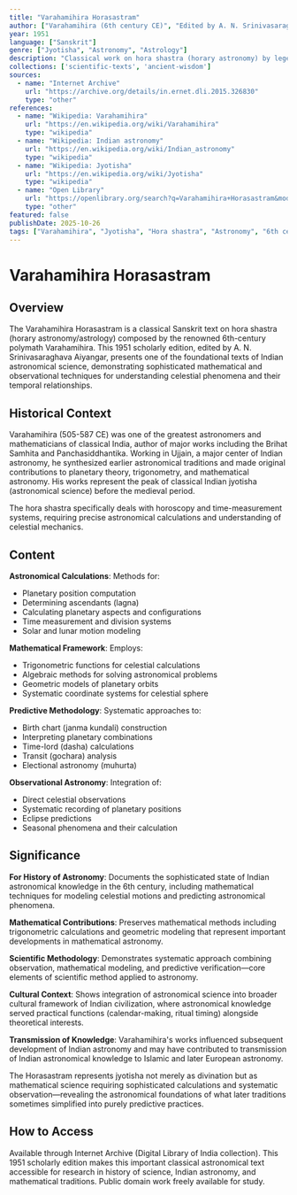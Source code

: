 ```yaml
---
title: "Varahamihira Horasastram"
author: ["Varahamihira (6th century CE)", "Edited by A. N. Srinivasaraghava Aiyangar"]
year: 1951
language: ["Sanskrit"]
genre: ["Jyotisha", "Astronomy", "Astrology"]
description: "Classical work on hora shastra (horary astronomy) by legendary 6th-century polymath Varahamihira. Contains sophisticated astronomical calculations, predictive methodologies based on celestial mechanics, and mathematical principles underlying time measurement and astrological prediction. Demonstrates advanced knowledge of planetary motion and mathematical modeling of cosmic phenomena, representing peak of classical Indian astronomical science."
collections: ['scientific-texts', 'ancient-wisdom']
sources:
  - name: "Internet Archive"
    url: "https://archive.org/details/in.ernet.dli.2015.326830"
    type: "other"
references:
  - name: "Wikipedia: Varahamihira"
    url: "https://en.wikipedia.org/wiki/Varahamihira"
    type: "wikipedia"
  - name: "Wikipedia: Indian astronomy"
    url: "https://en.wikipedia.org/wiki/Indian_astronomy"
    type: "wikipedia"
  - name: "Wikipedia: Jyotisha"
    url: "https://en.wikipedia.org/wiki/Jyotisha"
    type: "wikipedia"
  - name: "Open Library"
    url: "https://openlibrary.org/search?q=Varahamihira+Horasastram&mode=everything"
    type: "other"
featured: false
publishDate: 2025-10-26
tags: ["Varahamihira", "Jyotisha", "Hora shastra", "Astronomy", "6th century", "Mathematical astronomy", "Planetary motion", "Time measurement", "Classical science", "Indian astronomy", "Astrology", "Celestial mechanics"]
---
```


# Varahamihira Horasastram

## Overview

The Varahamihira Horasastram is a classical Sanskrit text on hora shastra (horary astronomy/astrology) composed by the renowned 6th-century polymath Varahamihira. This 1951 scholarly edition, edited by A. N. Srinivasaraghava Aiyangar, presents one of the foundational texts of Indian astronomical science, demonstrating sophisticated mathematical and observational techniques for understanding celestial phenomena and their temporal relationships.

## Historical Context

Varahamihira (505-587 CE) was one of the greatest astronomers and mathematicians of classical India, author of major works including the Brihat Samhita and Panchasiddhantika. Working in Ujjain, a major center of Indian astronomy, he synthesized earlier astronomical traditions and made original contributions to planetary theory, trigonometry, and mathematical astronomy. His works represent the peak of classical Indian jyotisha (astronomical science) before the medieval period.

The hora shastra specifically deals with horoscopy and time-measurement systems, requiring precise astronomical calculations and understanding of celestial mechanics.

## Content

**Astronomical Calculations**: Methods for:
- Planetary position computation
- Determining ascendants (lagna)
- Calculating planetary aspects and configurations
- Time measurement and division systems
- Solar and lunar motion modeling

**Mathematical Framework**: Employs:
- Trigonometric functions for celestial calculations
- Algebraic methods for solving astronomical problems
- Geometric models of planetary orbits
- Systematic coordinate systems for celestial sphere

**Predictive Methodology**: Systematic approaches to:
- Birth chart (janma kundali) construction
- Interpreting planetary combinations
- Time-lord (dasha) calculations
- Transit (gochara) analysis
- Electional astronomy (muhurta)

**Observational Astronomy**: Integration of:
- Direct celestial observations
- Systematic recording of planetary positions
- Eclipse predictions
- Seasonal phenomena and their calculation

## Significance

**For History of Astronomy**: Documents the sophisticated state of Indian astronomical knowledge in the 6th century, including mathematical techniques for modeling celestial motions and predicting astronomical phenomena.

**Mathematical Contributions**: Preserves mathematical methods including trigonometric calculations and geometric modeling that represent important developments in mathematical astronomy.

**Scientific Methodology**: Demonstrates systematic approach combining observation, mathematical modeling, and predictive verification—core elements of scientific method applied to astronomy.

**Cultural Context**: Shows integration of astronomical science into broader cultural framework of Indian civilization, where astronomical knowledge served practical functions (calendar-making, ritual timing) alongside theoretical interests.

**Transmission of Knowledge**: Varahamihira's works influenced subsequent development of Indian astronomy and may have contributed to transmission of Indian astronomical knowledge to Islamic and later European astronomy.

The Horasastram represents jyotisha not merely as divination but as mathematical science requiring sophisticated calculations and systematic observation—revealing the astronomical foundations of what later traditions sometimes simplified into purely predictive practices.

## How to Access

Available through Internet Archive (Digital Library of India collection). This 1951 scholarly edition makes this important classical astronomical text accessible for research in history of science, Indian astronomy, and mathematical traditions. Public domain work freely available for study.
